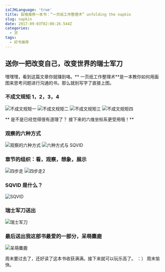 ```yaml
---
isCJKLanguage: 'true'
title: 裂墙推荐一本书：“一页纸工作整理术” unfolding the napkin
slug: napkin
date: 2017-09-03T02:08:26.544Z
categories:
  - 货
tags:
  - 好书推荐
---
```

## 送你一把改变自己，改变世界的瑞士军刀

嘿嘿嘿，看到这篇文章你就赚到咯。** 一页纸工作整理术**是一本教你如何用画图来思考问题进行沟通的书。那么就别写字了直接上图。
 ### 不成文规矩 1，2，3，4
![不成文规矩一](http://s7.lego1x5.com/zdss/1p/1p11.png)
![不成文规矩二](http://s7.lego1x5.com/zdss/1p/1p13.png)
![不成文规矩三](http://s7.lego1x5.com/zdss/1p/1p9.png)
![不成文规矩四](http://s7.lego1x5.com/zdss/1p/1p12.png)

** 是不是已经觉得很有道理了？ 接下来的六维坐标系更受用哦！**
### 观察的六种方式 ###
![观察的六种方式](http://s7.lego1x5.com/zdss/1p/1p7.png)
![六种方式与 SQVID ](http://s7.lego1x5.com/zdss/1p/1p10.png)

### 章节的组织：看，观察，想象，展示
![ 四步走 ](http://s7.lego1x5.com/zdss/1p/1p3.png)
![ 四步走2 ](http://s7.lego1x5.com/zdss/1p/1p4.png)

### SQVID 是什么？
![ SQVID ](http://s7.lego1x5.com/zdss/1p/1p14.png)

### 瑞士军刀送出
![ 瑞士军刀 ](http://s7.lego1x5.com/zdss/1p/1p2.png)

### 最后送出我这部书最爱的一部分，呆萌麋鹿
![ 呆萌麋鹿 ](http://s7.lego1x5.com/zdss/1p/1p6.png)

周末要过去了，还好读了这本书收获满满。接下来就可以玩乐高了。 ：）
周末愉快。


